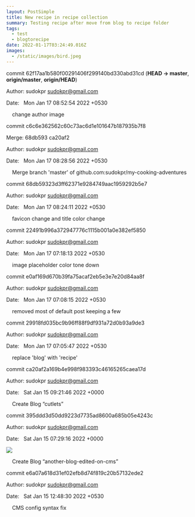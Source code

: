 ```yaml
---
layout: PostSimple
title: New recipe in recipe collection
summary: Testing recipe after move from blog to recipe folder
tags:
  - test
  - blogtorecipe
date: 2022-01-17T03:24:49.016Z
images:
  - /static/images/bird.jpeg
---
```

commit 62f17aa1b580f00291406f299140bd330abd31cd (**HEAD -> master**, **origin/master**, **origin/HEAD**)

Author: sudokpr <sudokpr@gmail.com>

Date:   Mon Jan 17 08:52:54 2022 +0530



    change author image



commit c6c6e362562c60c73ac6d1e101647b187935b7f8

Merge: 68db593 ca20af2

Author: sudokpr <sudokpr@gmail.com>

Date:   Mon Jan 17 08:28:56 2022 +0530



    Merge branch 'master' of github.com:sudokpr/my-cooking-adventures



commit 68db59323d3ff62371e9284749aac1959292b5e7

Author: sudokpr <sudokpr@gmail.com>

Date:   Mon Jan 17 08:24:11 2022 +0530



    favicon change and title color change



commit 22491b996a372947776c1115b001a0e382ef5850

Author: sudokpr <sudokpr@gmail.com>

Date:   Mon Jan 17 07:18:13 2022 +0530



    image placeholder color tone down



commit e0af169d670b39fa75acaf2eb5e3e7e20d84aa8f

Author: sudokpr <sudokpr@gmail.com>

Date:   Mon Jan 17 07:08:15 2022 +0530



    removed most of default post keeping a few



commit 29918fd035bc9b96ff88f9df931a72d0b93a9de3

Author: sudokpr <sudokpr@gmail.com>

Date:   Mon Jan 17 07:05:47 2022 +0530



    replace 'blog' with 'recipe'



commit ca20af2a169b4e998f983393c46165265caea17d

Author: sudokpr <sudokpr@gmail.com>

Date:   Sat Jan 15 09:21:46 2022 +0000



    Create Blog “cutlets”



commit 395ddd3d50dd9223d7735ad8600a685b05e4243c

Author: sudokpr <sudokpr@gmail.com>

Date:   Sat Jan 15 07:29:16 2022 +0000

![](/static/images/bat-2639114_1280.jpg)

    Create Blog “another-blog-edited-on-cms”



commit e6a07a618d31ef02efb8d74f819c20b57132ede2

Author: sudokpr <sudokpr@gmail.com>

Date:   Sat Jan 15 12:48:30 2022 +0530



    CMS config syntax fix
